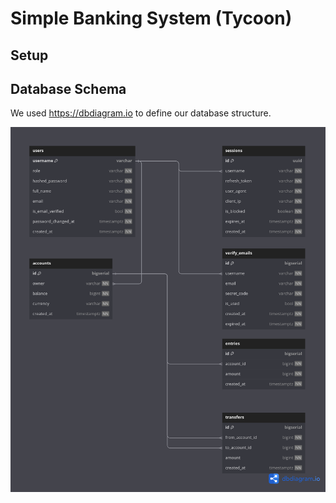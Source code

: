 # Simple Banking System (Tycoon)

## Setup


## Database Schema
We used https://dbdiagram.io to define our database structure.

![Alt text](./docs/database/Simple_Banking_System.png "Simple_Banking_System")

